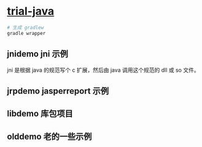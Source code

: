 # [trial-java](https://github.com/chaosannals/trial-java)

```bash
# 生成 gradlew
gradle wrapper
```

## jnidemo jni 示例

jni 是根据 java 的规范写个 c 扩展，然后由 java 调用这个规范的 dll 或 so 文件。

## jrpdemo jasperreport 示例

## libdemo 库包项目

## olddemo 老的一些示例
